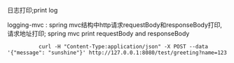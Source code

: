 日志打印;print log

logging-mvc : spring mvc结构中http请求requestBody和responseBody打印, 请求地址打印; 
              spring mvc print requestBody and responseBody
              
              curl -H "Content-Type:application/json" -X POST --data '{"message": "sunshine"}' http://127.0.0.1:8080/test/greeting?name=123
